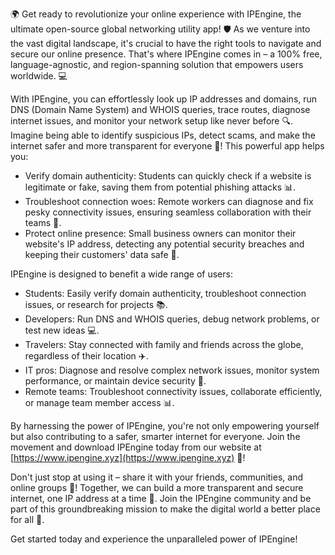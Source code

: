 🌍 Get ready to revolutionize your online experience with IPEngine, the ultimate open-source global networking utility app! 🛡️ As we venture into the vast digital landscape, it's crucial to have the right tools to navigate and secure our online presence. That's where IPEngine comes in – a 100% free, language-agnostic, and region-spanning solution that empowers users worldwide. 💻

With IPEngine, you can effortlessly look up IP addresses and domains, run DNS (Domain Name System) and WHOIS queries, trace routes, diagnose internet issues, and monitor your network setup like never before 🔍. Imagine being able to identify suspicious IPs, detect scams, and make the internet safer and more transparent for everyone 🚀! This powerful app helps you:

* Verify domain authenticity: Students can quickly check if a website is legitimate or fake, saving them from potential phishing attacks 📊.
* Troubleshoot connection woes: Remote workers can diagnose and fix pesky connectivity issues, ensuring seamless collaboration with their teams 🔧.
* Protect online presence: Small business owners can monitor their website's IP address, detecting any potential security breaches and keeping their customers' data safe 💼.

IPEngine is designed to benefit a wide range of users:

* Students: Easily verify domain authenticity, troubleshoot connection issues, or research for projects 📚.
* Developers: Run DNS and WHOIS queries, debug network problems, or test new ideas 💻.
* Travelers: Stay connected with family and friends across the globe, regardless of their location ✈️.
* IT pros: Diagnose and resolve complex network issues, monitor system performance, or maintain device security 🔧.
* Remote teams: Troubleshoot connectivity issues, collaborate efficiently, or manage team member access 📊.

By harnessing the power of IPEngine, you're not only empowering yourself but also contributing to a safer, smarter internet for everyone. Join the movement and download IPEngine today from our website at [https://www.ipengine.xyz](https://www.ipengine.xyz) 🔴!

Don't just stop at using it – share it with your friends, communities, and online groups 📢! Together, we can build a more transparent and secure internet, one IP address at a time 💪. Join the IPEngine community and be part of this groundbreaking mission to make the digital world a better place for all 👫.

Get started today and experience the unparalleled power of IPEngine!
